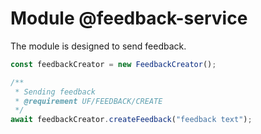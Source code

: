 # Module @feedback-service

The module is designed to send feedback.

```ts
const feedbackCreator = new FeedbackCreator();

/**
 * Sending feedback
 * @requirement UF/FEEDBACK/CREATE
 */
await feedbackCreator.createFeedback("feedback text");
```
